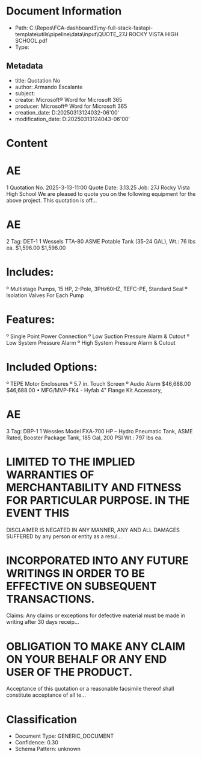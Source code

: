 # Document Information

- Path: C:\Repos\FCA-dashboard3\my-full-stack-fastapi-template\utils\pipeline\data\input\QUOTE_27J ROCKY VISTA HIGH SCHOOL.pdf
- Type: 

## Metadata

- title: Quotation No
- author: Armando Escalante
- subject: 
- creator: Microsoft® Word for Microsoft 365
- producer: Microsoft® Word for Microsoft 365
- creation_date: D:20250313124032-06'00'
- modification_date: D:20250313124043-06'00'

# Content

# AE

1
Quotation No.  2025-3-13-11:00
Quote Date: 3.13.25
Job: 27J Rocky Vista High School
We are pleased to quote you on the following equipment for the above project.  This quotation is off...

# AE

2
Tag: DET-1
1
Wessels TTA-80 ASME Potable Tank (35-24 GAL),     Wt.: 76 lbs
ea.
$1,596.00
$1,596.00

# Includes:

º Multistage Pumps, 15 HP, 2-Pole, 3PH/60HZ, TEFC-PE,
Standard Seal
º Isolation Valves For Each Pump

# Features:

º Single Point Power Connection
º Low Suction Pressure Alarm & Cutout
º Low System Pressure Alarm
º High System Pressure Alarm & Cutout

# Included Options:

º TEPE Motor Enclosures
º 5.7 in. Touch Screen
º Audio Alarm
$46,688.00
$46,688.00
•
MFG/MVP-FK4 - Hyfab 4" Flange Kit Accessory,

# AE

3
Tag: DBP-1
1
Wessles Model FXA-700 HP – Hydro Pneumatic Tank, ASME
Rated, Booster Package Tank, 185 Gal, 200 PSI   Wt.: 797 lbs ea.

# LIMITED TO THE IMPLIED WARRANTIES OF MERCHANTABILITY AND FITNESS FOR PARTICULAR PURPOSE. IN THE EVENT THIS

DISCLAIMER IS NEGATED IN ANY MANNER, ANY AND ALL DAMAGES SUFFERED by any person or entity as a resul...

# INCORPORATED INTO ANY FUTURE WRITINGS IN ORDER TO BE EFFECTIVE ON SUBSEQUENT TRANSACTIONS.

Claims: Any claims or exceptions for defective material must be made in writing after 30 days receip...

# OBLIGATION TO MAKE ANY CLAIM ON YOUR BEHALF OR ANY END USER OF THE PRODUCT.

Acceptance of this quotation or a reasonable facsimile thereof shall constitute acceptance of all te...


# Classification

- Document Type: GENERIC_DOCUMENT
- Confidence: 0.30
- Schema Pattern: unknown


